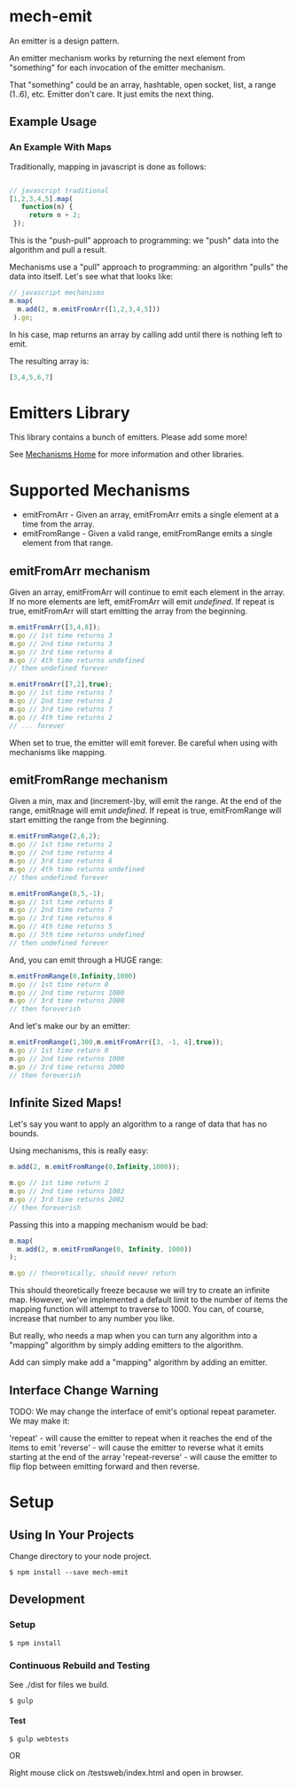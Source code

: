 [mech-home-link]: https://github.com/mechanisms/mech "Home repository for mechanisms"

# mech-emit

An emitter is a design pattern.

An emitter mechanism works by returning the next element from "something" for each invocation of the emitter mechanism.

That "something" could be an array, hashtable, open socket, list, a range (1..6), etc. Emitter don't care. It just emits the next thing.

## Example Usage

### An Example With Maps

Traditionally, mapping in javascript is done as follows:

```javascript

// javascript traditional
[1,2,3,4,5].map(
   function(n) {
     return n + 2;
 });
```

This is the "push-pull" approach to programming: we "push" data into the algorithm and pull a result.

Mechanisms use a "pull" approach to programming: an algorithm "pulls" the data into itself. Let's see what that looks like:


```javascript
// javascript mechanisms
m.map(
  m.add(2, m.emitFromArr([1,2,3,4,5]))
 ).go;
```

In his case, map returns an array by calling add until there is nothing left to emit.

The resulting array is:

```javascript
[3,4,5,6,7]
```

# Emitters Library

This library contains a bunch of emitters. Please add some more!

See [Mechanisms Home][mech-home-link] for more information and other libraries.

# Supported Mechanisms

* emitFromArr - Given an array, emitFromArr emits a single element at a time from the array.
* emitFromRange - Given a valid range, emitFromRange emits a single element from that range.

## emitFromArr mechanism

Given an array, emitFromArr will continue to emit each element in the array. If no more elements are left, emitFromArr will emit *undefined*. If repeat is true, emitFromArr will start emitting the array from the beginning.

```javascript
m.emitFromArr([3,4,8]);
m.go // 1st time returns 3
m.go // 2nd time returns 3
m.go // 3rd time returns 8
m.go // 4th time returns undefined
// then undefined forever
```

```javascript
m.emitFromArr([7,2],true);
m.go // 1st time returns 7
m.go // 2nd time returns 2
m.go // 3rd time returns 7
m.go // 4th time returns 2
// ... forever
```

When set to true, the emitter will emit forever. Be careful when using with mechanisms like mapping.

## emitFromRange mechanism

Given a min, max and (increment-)by, will emit the range. At the end of the range, emitRnage will emit *undefined*. If repeat is true, emitFromRange will start emitting the range from the beginning.

```javascript
m.emitFromRange(2,6,2);
m.go // 1st time returns 2
m.go // 2nd time returns 4
m.go // 3rd time returns 6
m.go // 4th time returns undefined
// then undefined forever
```

```javascript
m.emitFromRange(8,5,-1);
m.go // 1st time returns 8
m.go // 2nd time returns 7
m.go // 3rd time returns 6
m.go // 4th time returns 5
m.go // 5th time returns undefined
// then undefined forever
```

And, you can emit through a HUGE range:

```javascript
m.emitFromRange(0,Infinity,1000)
m.go // 1st time return 0
m.go // 2nd time returns 1000
m.go // 3rd time returns 2000
// then foreverish
```

And let's make our by an emitter:


```javascript
m.emitFromRange(1,300,m.emitFromArr([3, -1, 4],true));
m.go // 1st time return 0
m.go // 2nd time returns 1000
m.go // 3rd time returns 2000
// then foreverish


```




## Infinite Sized Maps!

Let's say you want to apply an algorithm to a range of data that has no bounds.

Using mechanisms, this is really easy:

```javascript
m.add(2, m.emitFromRange(0,Infinity,1000));

m.go // 1st time return 2
m.go // 2nd time returns 1002
m.go // 3rd time returns 2002
// then foreverish
```

Passing this into a mapping mechanism would be bad:

```javascript
m.map(
  m.add(2, m.emitFromRange(0, Infinity, 1000))
);

m.go // theoretically, should never return
```

This should theoretically freeze because we will try to create an infinite map. However, we've implemented a default limit to the number of items the mapping function will attempt to traverse to 1000. You can, of course, increase that number to any number you like.

But really, who needs a map when you can turn any algorithm into a "mapping" algorithm by simply adding emitters to the algorithm.

Add can simply make add a "mapping" algorithm by adding an emitter.

## Interface Change Warning

TODO: We may change the interface of emit's optional repeat parameter. We may make it:

'repeat' - will cause the emitter to repeat when it reaches the end of the items to emit
'reverse' - will cause the emitter to reverse what it emits starting at the end of the array
'repeat-reverse' - will cause the emitter to flip flop between emitting forward and then reverse.

# Setup

## Using In Your Projects

Change directory to your node project.

    $ npm install --save mech-emit

## Development

### Setup

    $ npm install
    
### Continuous Rebuild and Testing

See ./dist for files we build.

    $ gulp

#### Test

    $ gulp webtests

OR

Right mouse click on /testsweb/index.html and open in browser.